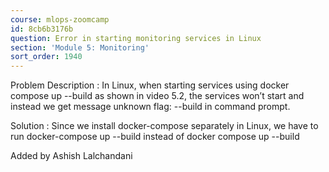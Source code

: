 ```yaml
---
course: mlops-zoomcamp
id: 8cb6b3176b
question: Error in starting monitoring services in Linux
section: 'Module 5: Monitoring'
sort_order: 1940
---
```


Problem Description : In Linux, when starting services using docker compose up --build  as shown in video 5.2, the services won’t start and instead we get message unknown flag: --build in command prompt.

Solution : Since we install docker-compose separately in Linux, we have to run docker-compose up --build instead of docker compose up --build

Added by Ashish Lalchandani

